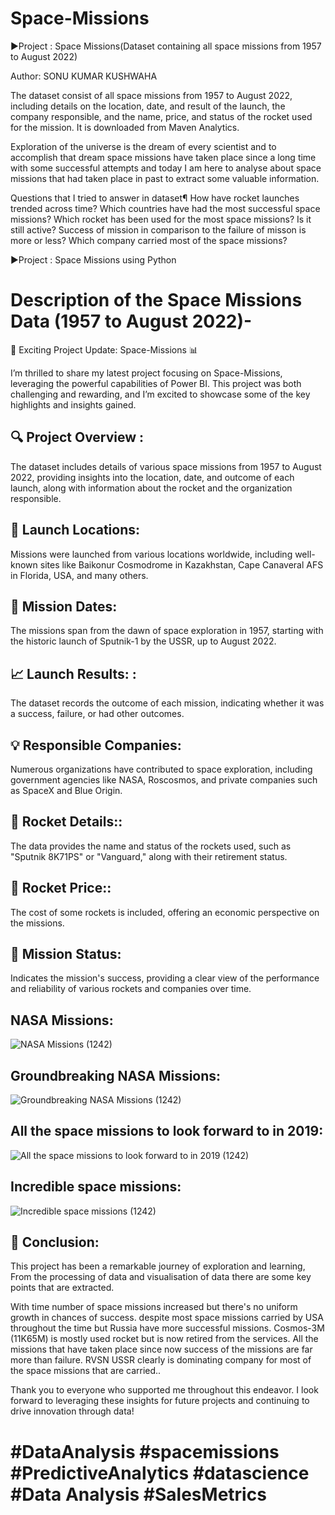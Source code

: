 # Space-Missions
▶Project : Space Missions(Dataset containing all space missions from 1957 to August 2022)

Author: SONU KUMAR KUSHWAHA


The dataset consist of all space missions from 1957 to August 2022, including details on the location, date, and result of
the launch, the company responsible, and the name, price, and status of the rocket used for the mission. It is downloaded
from Maven Analytics.

Exploration of the universe is the dream of every scientist and to accomplish that dream space missions have taken place
since a long time with some successful attempts and today I am here to analyse about space missions that had taken
place in past to extract some valuable information.

Questions that I tried to answer in dataset¶
How have rocket launches trended across time?
Which countries have had the most successful space missions?
Which rocket has been used for the most space missions? Is it still active?
Success of mission in comparison to the failure of misson is more or less?
Which company carried most of the space missions?


▶Project : Space Missions using Python
# Description of the Space Missions Data (1957 to August 2022)-

🚀 Exciting Project Update:  Space-Missions 📊

I’m thrilled to share my latest project focusing on  Space-Missions, leveraging the powerful capabilities of Power BI. This project was both challenging and rewarding, and I’m excited to showcase some of the key highlights and insights gained.

## 🔍 Project Overview :
The dataset includes details of various space missions from 1957 to August 2022, providing insights into the location, date, and outcome of each launch, along with information about the rocket and the organization responsible.

## 📁 Launch Locations:
Missions were launched from various locations worldwide, including well-known sites like Baikonur Cosmodrome in Kazakhstan, Cape Canaveral AFS in Florida, USA, and many others.

## 📁 Mission Dates:
The missions span from the dawn of space exploration in 1957, starting with the historic launch of Sputnik-1 by the USSR, up to August 2022.

## 📈 Launch Results: :
The dataset records the outcome of each mission, indicating whether it was a success, failure, or had other outcomes.

## 💡 Responsible Companies:
Numerous organizations have contributed to space exploration, including government agencies like NASA, Roscosmos, and private companies such as SpaceX and Blue Origin.

## 📁 Rocket Details::
The data provides the name and status of the rockets used, such as "Sputnik 8K71PS" or "Vanguard," along with their retirement status.

## 📁 Rocket Price::
The cost of some rockets is included, offering an economic perspective on the missions.

## 📁 Mission Status:
 Indicates the mission's success, providing a clear view of the performance and reliability of various rockets and companies over time.
 
## NASA Missions:
![NASA Missions (1242)](https://github.com/Sonu401/Space-Missions/blob/main/NASA%20Missions.jpeg)

## Groundbreaking NASA Missions:
![Groundbreaking NASA Missions (1242)](https://github.com/Sonu401/Space-Missions/blob/main/Groundbreaking%20NASA%20Missions.jpeg)

## All the space missions to look forward to in 2019:
![All the space missions to look forward to in 2019 (1242)](https://github.com/Sonu401/Space-Missions/blob/main/All%20the%20space%20missions%20to%20look%20forward%20to%20in%202019.jpeg)


## Incredible space missions:
![Incredible space missions (1242)](https://github.com/Sonu401/Space-Missions/blob/main/Incredible%20space%20missions.jpeg)


## 🌟 Conclusion:
This project has been a remarkable journey of exploration and learning, From the processing of data and visualisation of data there are some key points that are extracted.

With time number of space missions increased but there's no uniform growth in chances of success.
despite most space missions carried by USA throughout the time but Russia have more successful missions.
Cosmos-3M (11K65M) is mostly used rocket but is now retired from the services.
All the missions that have taken place since now success of the missions are far more than failure.
RVSN USSR clearly is dominating company for most of the space missions that are carried..

Thank you to everyone who supported me throughout this endeavor. I look forward to leveraging these insights for future projects and continuing to drive innovation through data!


# #DataAnalysis #spacemissions #PredictiveAnalytics #datascience #Data Analysis  #SalesMetrics
